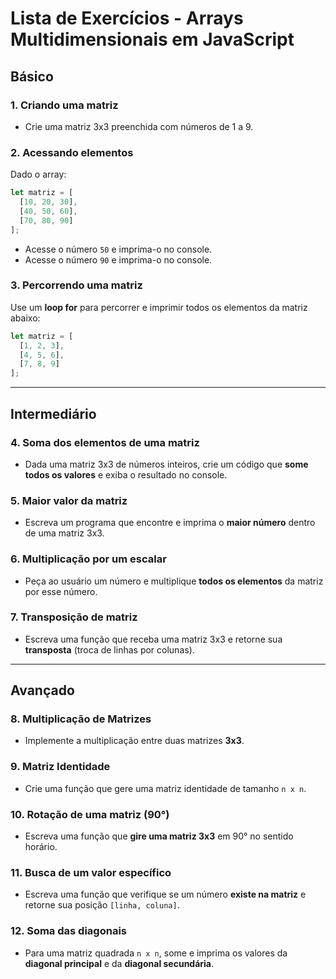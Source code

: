 # **Lista de Exercícios - Arrays Multidimensionais em JavaScript**

## **Básico**  
### 1. Criando uma matriz  
- Crie uma matriz 3x3 preenchida com números de 1 a 9.

### 2. Acessando elementos  
Dado o array:
```js
let matriz = [
  [10, 20, 30],
  [40, 50, 60],
  [70, 80, 90]
];
```
- Acesse o número `50` e imprima-o no console.  
- Acesse o número `90` e imprima-o no console.

### 3. Percorrendo uma matriz  
Use um **loop for** para percorrer e imprimir todos os elementos da matriz abaixo:
```js
let matriz = [
  [1, 2, 3],
  [4, 5, 6],
  [7, 8, 9]
];
```

---

## **Intermediário**  
### 4. Soma dos elementos de uma matriz  
- Dada uma matriz 3x3 de números inteiros, crie um código que **some todos os valores** e exiba o resultado no console.

### 5. Maior valor da matriz  
- Escreva um programa que encontre e imprima o **maior número** dentro de uma matriz 3x3.

### 6. Multiplicação por um escalar  
- Peça ao usuário um número e multiplique **todos os elementos** da matriz por esse número.

### 7. Transposição de matriz  
- Escreva uma função que receba uma matriz 3x3 e retorne sua **transposta** (troca de linhas por colunas).

---

## **Avançado**  
### 8. Multiplicação de Matrizes  
- Implemente a multiplicação entre duas matrizes **3x3**.

### 9. Matriz Identidade  
- Crie uma função que gere uma matriz identidade de tamanho `n x n`.

### 10. Rotação de uma matriz (90°)  
- Escreva uma função que **gire uma matriz 3x3** em 90° no sentido horário.

### 11. Busca de um valor específico  
- Escreva uma função que verifique se um número **existe na matriz** e retorne sua posição `[linha, coluna]`.

### 12. Soma das diagonais  
- Para uma matriz quadrada `n x n`, some e imprima os valores da **diagonal principal** e da **diagonal secundária**.
